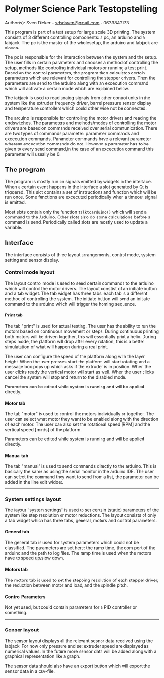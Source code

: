 # Polymer Science Park Testopstelling
   
  Author(s):
  Sven Dicker - sdsdsven@gmail.com - 0639842173
  
  This program is part of a test setup for large scale 3D printing. The system consists of 3 different controlling components: a pc, an arduino and a labjack. The pc is the master of the wholesetup, the arduino and labjack are slaves.
  
  The pc is responsible for the interaction between the system and the setup. The user fills in certain parameters and chooses a method of controlling the setup, methods like controling individual motors or running a test print. Based on the control parameters, the program then calculates certain parameters which are relevant for controlling the stepper drivers. Then the parameters are send to the arduino along with an excecution command which will activate a certain mode which are explained below.
  
  The labjack is used to read analog signals from other control units in the system like the extruder frequency driver, barrel pressure sensor display and temperature controllers which could other wise not be connected. 
     
  The arduino is responsible for controlling the motor drivers and reading the endswitches. The parameters and methods/modes of controlling the motor drivers are based on commands received over serial communication. There are two types of commands parameter: parameter commands and excecution commands. Parameter commands have a relevant parameter whereas excecution commands do not. However a parameter has to be given to every send command,in the case of an excecution command this parameter will usually be 0.
 
## The program
The program is mostly run on signals emitted by widgets in the interface. When a certain event happens in the interface a slot generated by Qt is triggered. This slot contains a set of instructions and function which will be run once. Some functions are excecuted periodically when a timeout signal is emitted. 

Most slots contain only the function `talktoarduino()` which will send a command to the Arduino. Other slots also do some calculations before a command is send. Periodically called slots are mostly used to update a variable.
 
## Interface
The interface consists of three layout arrangements, control mode, system setting and sensor display. 

### Control mode layout
The layout control mode is used to send certain commands to the arduino which will control the motor drivers. The layout constist of an initiate button and a tab widget. The tab widget has three tabs, each tab is a different method of controlling the system. The initiate button will send an initiate command to the arduino which will trigger the homing sequence. 

#### Print tab
The tab "print" is used for actual testing. The user has the ability to run the motors based on continuous movement or steps. During continuous printing both motors will be driven together, this will essentially print a helix. During steps mode, the platform will drop after every rotation, this is a better simulatation of what will happen during a real print.

The user can configure the speed of the platform along with the layer height. When the user presses start the platform will start rotating and a message box pops up which asks if the extruder is in position. When the user clicks ready the vertical motor will start as well. When the user clicks cancel the system will stop and return to the disabled mode. 

Parameters can be edited while system is running and will be applied directly.

#### Motor tab
The tab "motor" is used to control the motors individually or together. The user can select what motor they want to be enabled along with the direction of each motor. The user can also set the rotational speed [RPM] and the vertical speed [mm/s] of the platform. 

Parameters can be edited while system is running and will be applied directly.

#### Manual tab
The tab "manual" is used to send commands directly to the arduino. This is basically the same as using the serial monitor in the arduino IDE. The user can select the command they want to send from a list, the parameter can be added in the line edit widget.

---

### System settings layout
The layout "system settings" is used to set certain (static) parameters of the system like step resolution or motor reductions. The layout consists of only a tab widget which has three tabs, general, motors and control parameters.

#### General tab
The general tab is used for system parameters which could not be classified. The parameters are set here: the ramp time, the com port of the arduino and the path to log files. The ramp time is used when the motors have to speed up/slow down.

#### Motors tab 
The motors tab is used to set the stepping resolution of each stepper driver, the reduction between motor and load, and the spindle pitch.

#### Control Parameters
Not yet used, but could contain parameters for a PID controller or something.

---

### Sensor layout
The sensor layout displays all the relevant sesnor data received using the labjack. For now only pressure and set extruder speed are displayed as numerical values. In the future more sensor data will be added along with a graphical representation like a graph.

The sensor data should also have an export button which will export the sensor data in a csv-file. 
